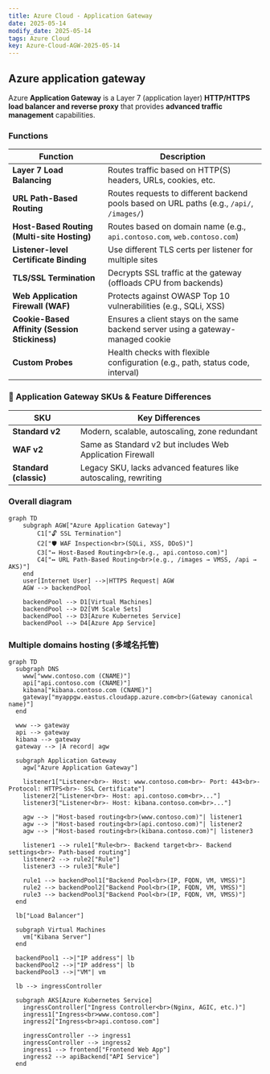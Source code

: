 ```yaml
---
title: Azure Cloud - Application Gateway
date: 2025-05-14
modify_date: 2025-05-14
tags: Azure Cloud
key: Azure-Cloud-AGW-2025-05-14
---
```


## Azure application gateway

Azure **Application Gateway** is a Layer 7 (application layer) **HTTP/HTTPS load balancer and reverse proxy** that provides **advanced traffic management** capabilities.

<!--more-->

### Functions

| Function                                       | Description                                                                               |
| ---------------------------------------------- | ----------------------------------------------------------------------------------------- |
| **Layer 7 Load Balancing**                     | Routes traffic based on HTTP(S) headers, URLs, cookies, etc.                              |
| **URL Path-Based Routing**                     | Routes requests to different backend pools based on URL paths (e.g., `/api/`, `/images/`) |
| **Host-Based Routing (Multi-site Hosting)**    | Routes based on domain name (e.g., `api.contoso.com`, `web.contoso.com`)                  |
| **Listener-level Certificate Binding** | Use different TLS certs per listener for multiple sites              |
| **TLS/SSL Termination**                | Decrypts SSL traffic at the gateway (offloads CPU from backends)     |
| **Web Application Firewall (WAF)**     | Protects against OWASP Top 10 vulnerabilities (e.g., SQLi, XSS)      |
| **Cookie-Based Affinity (Session Stickiness)** | Ensures a client stays on the same backend server using a gateway-managed cookie          |
| **Custom Probes**                              | Health checks with flexible configuration (e.g., path, status code, interval)             |

### 🚀 Application Gateway SKUs & Feature Differences

| SKU                    | Key Differences                                                 |
| ---------------------- | --------------------------------------------------------------- |
| **Standard v2**        | Modern, scalable, autoscaling, zone redundant                   |
| **WAF v2**             | Same as Standard v2 but includes Web Application Firewall       |
| **Standard (classic)** | Legacy SKU, lacks advanced features like autoscaling, rewriting |

### Overall diagram

```mermaid
graph TD
    subgraph AGW["Azure Application Gateway"]
        C1["🔓 SSL Termination"]
        C2["🛡️ WAF Inspection<br>(SQLi, XSS, DDoS)"]
        C3["↔️ Host-Based Routing<br>(e.g., api.contoso.com)"]
        C4["↔️ URL Path-Based Routing<br>(e.g., /images → VMSS, /api → AKS)"]
    end
    user[Internet User] -->|HTTPS Request| AGW
    AGW --> backendPool

    backendPool --> D1[Virtual Machines]
    backendPool --> D2[VM Scale Sets]
    backendPool --> D3[Azure Kubernetes Service]
    backendPool --> D4[Azure App Service]
```

### Multiple domains hosting (多域名托管)

```mermaid
graph TD
  subgraph DNS
    www["www.contoso.com (CNAME)"]
    api["api.contoso.com (CNAME)"]
    kibana["kibana.contoso.com (CNAME)"]
    gateway["myappgw.eastus.cloudapp.azure.com<br>(Gateway canonical name)"]
  end

  www --> gateway
  api --> gateway
  kibana --> gateway
  gateway --> |A record| agw

  subgraph Application Gateway
    agw["Azure Application Gateway"]

    listener1["Listener<br>- Host: www.contoso.com<br>- Port: 443<br>- Protocol: HTTPS<br>- SSL Certificate"]
    listener2["Listener<br>- Host: api.contoso.com<br>..."]
    listener3["Listener<br>- Host: kibana.contoso.com<br>..."]

    agw --> |"Host-based routing<br>(www.contoso.com)"| listener1
    agw --> |"Host-based routing<br>(api.contoso.com)"| listener2
    agw --> |"Host-based routing<br>(kibana.contoso.com)"| listener3

    listener1 --> rule1["Rule<br>- Backend target<br>- Backend settings<br>- Path-based routing"]
    listener2 --> rule2["Rule"]
    listener3 --> rule3["Rule"]

    rule1 --> backendPool1["Backend Pool<br>(IP, FQDN, VM, VMSS)"]
    rule2 --> backendPool2["Backend Pool<br>(IP, FQDN, VM, VMSS)"]
    rule3 --> backendPool3["Backend Pool<br>(IP, FQDN, VM, VMSS)"]
  end

  lb["Load Balancer"]

  subgraph Virtual Machines
    vm["Kibana Server"]
  end

  backendPool1 -->|"IP address"| lb
  backendPool2 -->|"IP address"| lb
  backendPool3 -->|"VM"| vm

  lb --> ingressController

  subgraph AKS[Azure Kubernetes Service]
    ingressController["Ingress Controller<br>(Nginx, AGIC, etc.)"]
    ingress1["Ingress<br>www.contoso.com"]
    ingress2["Ingress<br>api.contoso.com"]

    ingressController --> ingress1
    ingressController --> ingress2
    ingress1 --> frontend["Frontend Web App"]
    ingress2 --> apiBackend["API Service"]
  end
```